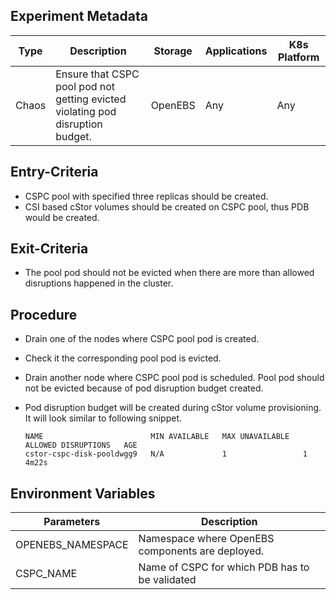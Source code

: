 ## Experiment Metadata

| Type  | Description                                                  | Storage | Applications | K8s Platform |
| ----- | ------------------------------------------------------------ | ------- | ------------ | ------------ |
| Chaos | Ensure that CSPC pool pod not getting evicted violating pod disruption budget. | OpenEBS | Any          | Any          |

## Entry-Criteria

- CSPC pool with specified three replicas should be created.
- CSI based cStor volumes should be created on CSPC pool, thus PDB would be created.

## Exit-Criteria

- The pool pod should not be evicted when there are more than allowed disruptions happened in the cluster.

## Procedure

- Drain one of the nodes where CSPC pool pod is created.

- Check it the corresponding pool pod is evicted.

- Drain another node where CSPC pool pod is scheduled. Pool pod should not be evicted because of pod disruption budget created.

- Pod disruption budget will be created during cStor volume provisioning. It will look similar to following snippet.

  ```
  NAME                        MIN AVAILABLE   MAX UNAVAILABLE   ALLOWED DISRUPTIONS   AGE
  cstor-cspc-disk-pooldwgg9   N/A             1                 1                     4m22s
  ```

## Environment Variables

| Parameters        | Description                                      |
| ----------------- | ------------------------------------------------ |
| OPENEBS_NAMESPACE | Namespace where OpenEBS components are deployed. |
| CSPC_NAME         | Name of CSPC for which PDB has to be validated   |